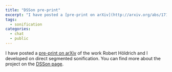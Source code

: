```yaml
---
title: "DSSon pre-print"
excerpt: "I have posted a [pre-print on arXiv](http://arxiv.org/abs/1711.11368) of our direct segmented sonification project."
tags:
  - sonification
categories:
  - chat
  - public
---
```

I have posted a [pre-print on arXiv](http://arxiv.org/abs/1711.11368) of the work Robert Höldrich and I developed on
direct segmented sonification. You can find more about the project on the [DSSon page](/DSSon).